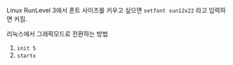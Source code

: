 Linux  RunLevel 3에서 폰트 사이즈를 키우고 싶으면
`setfont sun12x22` 라고 입력하면 커짐.


리눅스에서 그래픽모드로 전환하는 방법
1. `init 5`
2. `startx`



